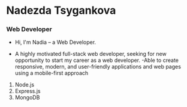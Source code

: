 # Nadezda Tsygankova

### Web Developer

- Hi, I'm Nadia – a Web Developer.

* A highly motivated full-stack web developer,
  seeking for new opportunity to start my career as a web developer.
  -Able to create responsive, modern, and user-friendly applications
  and web pages
  using a mobile-first approach
 1. Node.js
  2. Express.js
  3. MongoDB
